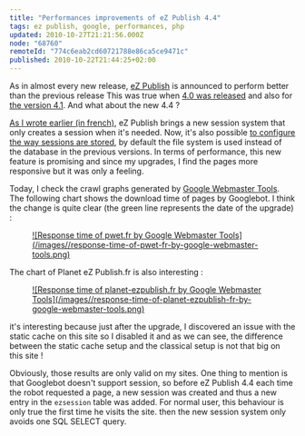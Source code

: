 ```yaml
---
title: "Performances improvements of eZ Publish 4.4"
tags: ez publish, google, performances, php
updated: 2010-10-27T21:21:56.000Z
node: "68760"
remoteId: "774c6eab2cd60721788e86ca5ce9471c"
published: 2010-10-22T21:44:25+02:00
---
```


As in almost every new release, [eZ Publish](/tag/ez-publish) is announced to perform better than the previous release This was true when [4.0 was released](/post/comparaison-de-performances-entre-ez-publish-4-0-1-et-4-1) and also for [the version 4.1](/post/comparaison-de-performances-entre-ez-publish-4-0-1-et-4-1). And what about the new 4.4 ?


[As I wrote earlier (in french)](/post/mise-a-jour-de-pwet-fr-et-planet-ezpublish-fr-vers-ez-publish-4-4), eZ Publish brings a new session system that only creates a session when it's needed. Now, it's also possible [to configure the way sessions are stored](http://doc.ez.no/eZ-Publish/Technical-manual/4.x/Reference/Configuration-files/site.ini/Session/Handler), by default the file system is used instead of the database in the previous versions. In terms of performance, this new feature is promising and since my upgrades, I find the pages more responsive but it was only a feeling.


Today, I check the crawl graphs generated by [Google Webmaster Tools](https://www.google.com/webmasters/tools). The following chart shows the download time of pages by Googlebot. I think the change is quite clear (the green line represents the date of the upgrade) :

<figure class="object-center"><a href="/images/response-time-of-pwet-fr-by-google-webmaster-tools.png">![Response time of pwet.fr by Google Webmaster Tools](/images//response-time-of-pwet-fr-by-google-webmaster-tools.png)
</a></figure>


The chart of Planet eZ Publish.fr is also interesting :

<figure class="object-center"><a href="/images/response-time-of-planet-ezpublish-fr-by-google-webmaster-tools.png">![Response time of planet-ezpublish.fr by Google Webmaster Tools](/images//response-time-of-planet-ezpublish-fr-by-google-webmaster-tools.png)
</a></figure>


it's interesting because just after the upgrade, I discovered an issue with the static cache on this site so I disabled it and as we can see, the difference between the static cache setup and the classical setup is not that big on this site !


Obviously, those results are only valid on my sites.&nbsp;One thing to mention is that Googlebot doesn't support session, so before eZ Publish 4.4 each time the robot requested a page, a new session was created and thus a new entry in the <code>ezsession</code>
 table was added. For normal user, this behaviour is only true the first time he visits the site. then the new session system only avoids one SQL SELECT query.

